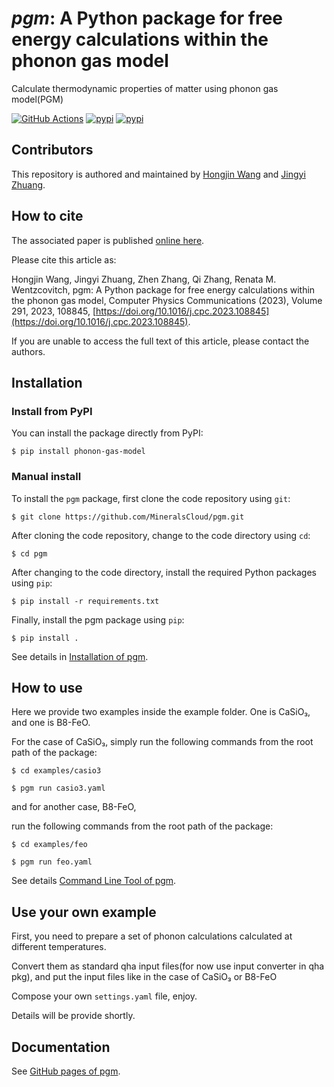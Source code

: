 # <i>pgm</i>: A Python package for free energy calculations within the phonon gas model
Calculate thermodynamic properties of matter using phonon gas model(PGM)

[![GitHub Actions](https://github.com/MineralsCloud/pgm/actions/workflows/documentation.yml/badge.svg)](https://mineralscloud.github.io/pgm/index.html)
[![pypi](https://img.shields.io/pypi/v/phonon-gas-model.svg)](https://pypi.org/project/phonon-gas-model/)
[![pypi](https://img.shields.io/pypi/dm/phonon-gas-model.svg)](https://pypi.org/project/phonon-gas-model/)

## Contributors

This repository is authored and maintained by [Hongjin Wang][1] and [Jingyi Zhuang][2].

[1]: https://github.com/underhill1886

[2]: https://www.jappoker.com/

## How to cite

The associated paper is published [online here](https://authors.elsevier.com/c/1hQ5e_FEhOCgU).

Please cite this article as: 

Hongjin Wang, Jingyi Zhuang, Zhen Zhang, Qi Zhang, Renata M. Wentzcovitch, pgm: A Python package for free energy calculations within the phonon gas model, Computer Physics Communications (2023), Volume 291, 2023, 108845, [https://doi.org/10.1016/j.cpc.2023.108845](https://doi.org/10.1016/j.cpc.2023.108845).

If you are unable to access the full text of this article, please contact the authors.

## Installation
### Install from PyPI
You can install the package directly from PyPI:
```shell
$ pip install phonon-gas-model
```


### Manual install
To install the ``pgm`` package, first clone the code repository using ``git``:
```shell
$ git clone https://github.com/MineralsCloud/pgm.git
```

After cloning the code repository, change to the code directory using ``cd``:
``` shell
$ cd pgm
```

After changing to the code directory, install the required Python packages using ``pip``:
```shell
$ pip install -r requirements.txt
```

Finally, install the pgm package using ``pip``:
```shell
$ pip install .
```
See details in [Installation of pgm](https://mineralscloud.github.io/pgm/basics/installation.html).


## How to use
Here we provide two examples inside the example folder. One is CaSiO₃, and one is B8-FeO.

For the case of CaSiO₃, simply run the following commands from the root path of the package:

```shell
$ cd examples/casio3
```

```shell
$ pgm run casio3.yaml
```

and for another case, B8-FeO,

run the following commands from the root path of the package:

```shell
$ cd examples/feo
```

```shell
$ pgm run feo.yaml
```

See details [Command Line Tool of pgm](https://mineralscloud.github.io/pgm/basics/cli.html).

## Use your own example
First, you need to prepare a set of phonon calculations calculated at different temperatures.

Convert them as standard qha input files(for now use input converter in qha pkg), and put the input files like in the case of CaSiO₃ or B8-FeO

Compose your own `settings.yaml` file, enjoy.

Details will be provide shortly.

## Documentation

See [GitHub pages of pgm][3].

[3]: https://mineralscloud.github.io/pgm/

 
